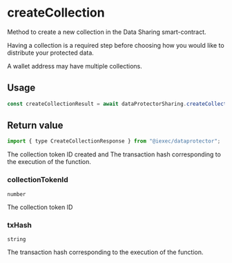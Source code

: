 # createCollection

Method to create a new collection in the Data Sharing smart-contract.

Having a collection is a required step before choosing how you would like to distribute your
protected data.

A wallet address may have multiple collections.

## Usage

```js
const createCollectionResult = await dataProtectorSharing.createCollection();
```

## Return value

```js
import { type CreateCollectionResponse } from "@iexec/dataprotector";
```

The collection token ID created and The transaction hash corresponding to the execution of the function.

### collectionTokenId

`number`

The collection token ID

### txHash

`string`

The transaction hash corresponding to the execution of the function.
